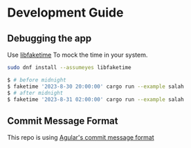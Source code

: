 # Development Guide

## Debugging the app

Use [libfaketime](https://github.com/wolfcw/libfaketime) To mock the time in your system.

```bash
sudo dnf install --assumeyes libfaketime
```

```bash
$ # before midnight
$ faketime '2023-8-30 20:00:00' cargo run --example salah
$ # after midnight
$ faketime '2023-8-31 02:00:00' cargo run --example salah
```

## Commit Message Format

This repo is using [Agular's commit message format][commit-message]

[commit-message]: https://github.com/angular/angular/blob/2095a08781167e91a60a4cec65c694688b319cd0/CONTRIBUTING.md#-commit-message-format
